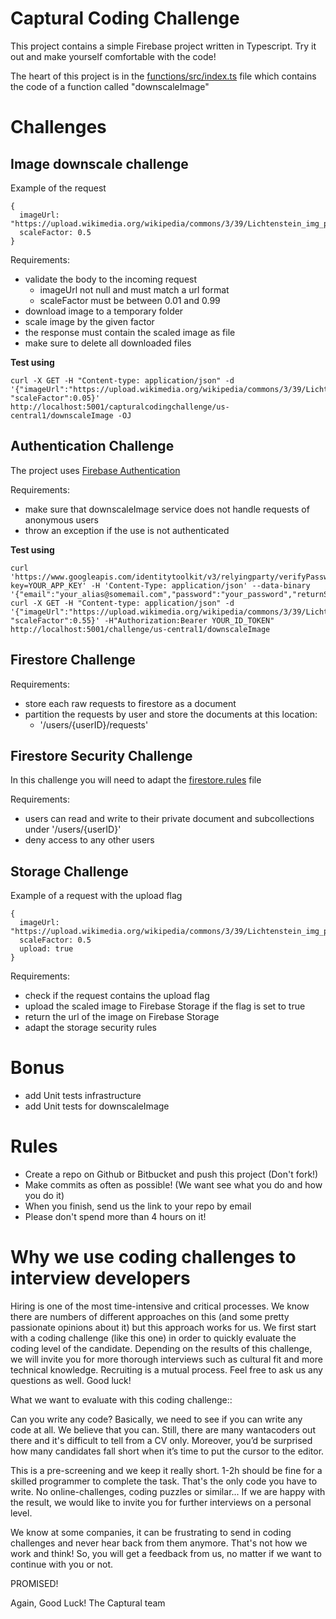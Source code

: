 # Captural Coding Challenge

This project contains a simple Firebase project written in Typescript. Try it out and make yourself comfortable with the code!

The heart of this project is in the [functions/src/index.ts](./functions/src/index.ts) file which contains the code of a function called "downscaleImage"

# Challenges

## Image downscale challenge

Example of the request
```
{
  imageUrl: "https://upload.wikimedia.org/wikipedia/commons/3/39/Lichtenstein_img_processing_test.png",
  scaleFactor: 0.5
}
```

Requirements:

- validate the body to the incoming request
  - imageUrl not null and must match a url format
  - scaleFactor must be between 0.01 and 0.99
- download image to a temporary folder
- scale image by the given factor
- the response must contain the scaled image as file
- make sure to delete all downloaded files

**Test using**
```
curl -X GET -H "Content-type: application/json" -d '{"imageUrl":"https://upload.wikimedia.org/wikipedia/commons/3/39/Lichtenstein_img_processing_test.png", "scaleFactor":0.05}'  http://localhost:5001/capturalcodingchallenge/us-central1/downscaleImage -OJ
```
## Authentication Challenge
The project uses [Firebase Authentication](https://firebase.google.com/docs/auth)

Requirements:

* make sure that downscaleImage service does not handle requests of anonymous users
* throw an exception if the use is not authenticated

**Test using**
```
curl 'https://www.googleapis.com/identitytoolkit/v3/relyingparty/verifyPassword?key=YOUR_APP_KEY' -H 'Content-Type: application/json' --data-binary '{"email":"your_alias@somemail.com","password":"your_password","returnSecureToken":true}'
curl -X GET -H "Content-type: application/json" -d '{"imageUrl":"https://upload.wikimedia.org/wikipedia/commons/3/39/Lichtenstein_img_processing_test.png", "scaleFactor":0.55}' -H"Authorization:Bearer YOUR_ID_TOKEN" http://localhost:5001/challenge/us-central1/downscaleImage
```
## Firestore Challenge

Requirements:

* store each raw requests to firestore as a document
* partition the requests by user and store the documents at this location:
  * '/users/{userID}/requests'


## Firestore Security Challenge
In this challenge you will need to adapt the [firestore.rules](./firestore.rules) file

Requirements:

* users can read and write to their private document and subcollections under '/users/{userID}'
* deny access to any other users


## Storage Challenge

Example of a request with the upload flag
```
{
  imageUrl: "https://upload.wikimedia.org/wikipedia/commons/3/39/Lichtenstein_img_processing_test.png",
  scaleFactor: 0.5
  upload: true
}
```

Requirements:

* check if the request contains the upload flag
* upload the scaled image to Firebase Storage if the flag is set to true
* return the url of the image on Firebase Storage
* adapt the storage security rules

# Bonus
* add Unit tests infrastructure
* add Unit tests for downscaleImage

# Rules
* Create a repo on Github or Bitbucket and push this project (Don't fork!)
* Make commits as often as possible! (We want see what you do and how you do it)
* When you finish, send us the link to your repo by email
* Please don't spend more than 4 hours on it!


# Why we use coding challenges to interview developers
Hiring is one of the most time-intensive and critical processes. We know there are numbers of different approaches on this (and some pretty passionate opinions about it) but this approach works for us. We first start with a coding challenge (like this one) in order to quickly evaluate the coding level of the candidate. Depending on the results of this challenge, we will invite you for more thorough interviews such as cultural fit and more technical knowledge. Recruiting is a mutual process. Feel free to ask us any questions as well. Good luck!

What we want to evaluate with this coding challenge::

Can you write any code? Basically, we need to see if you can write any code at all. We believe that you can. Still, there are many wantacoders out there and it's difficult to tell from a CV only. Moreover, you’d be surprised how many candidates fall short when it’s time to put the cursor to the editor.

This is a pre-screening and we keep it really short. 1-2h should be fine for a skilled programmer to complete the task. That's the only code you have to write. No online-challenges, coding puzzles or similar... If we are happy with the result, we would like to invite you for further interviews on a personal level.

We know at some companies, it can be frustrating to send in coding challenges and never hear back from them anymore. That's not how we work and think! So, you will get a feedback from us, no matter if we want to continue with you or not.

PROMISED!

Again, Good Luck! The Captural team